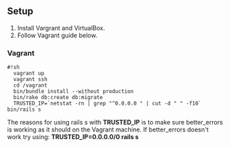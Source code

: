 ## Setup 

 1. Install Vargrant and VirtualBox.
 2. Follow Vagrant guide below.

### Vagrant
  
```
#!sh
  vagrant up
  vagrant ssh
  cd /vagrant
  bin/bundle install --without production
  bin/rake db:create db:migrate
  TRUSTED_IP=`netstat -rn | grep "^0.0.0.0 " | cut -d " " -f10` bin/rails s
```

The reasons for using rails s with **TRUSTED_IP** is to make sure better_errors is working as it should on the Vagrant machine.
If better_errors doesn't work try using: **TRUSTED_IP=0.0.0.0/0 rails s**
